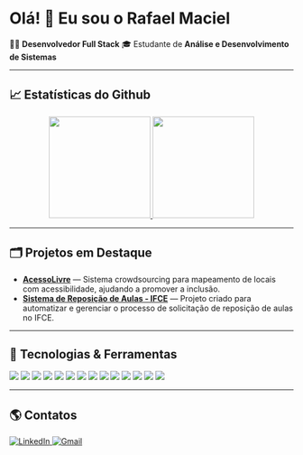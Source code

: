 # Olá! 👋 Eu sou o Rafael Maciel

👨‍💻 **Desenvolvedor Full Stack** 🎓 Estudante de **Análise e Desenvolvimento de Sistemas**

---

## 📈 Estatísticas do Github

<div align="center">
  <a href="https://github.com/Rafaelmacie">
    <img height="180em" src="https://github-readme-stats.vercel.app/api?username=Rafaelmacie&show_icons=true&theme=dark&include_all_commits=true&count_private=true"/>
    <img height="180em" src="https://github-readme-stats.vercel.app/api/top-langs/?username=Rafaelmacie&layout=compact&langs_count=7&theme=dark"/>
  </a>
</div>

---

## 🗂️ Projetos em Destaque

- [**AcessoLivre**](https://github.com/Rafaelmacie/Acesso-Livre) — Sistema crowdsourcing para mapeamento de locais com acessibilidade, ajudando a promover a inclusão.
- [**Sistema de Reposição de Aulas - IFCE**](https://github.com/Rafaelmacie/Sistema-de-reposicao-de-aulas) — Projeto criado para automatizar e gerenciar o processo de solicitação de reposição de aulas no IFCE.

---

## 🚀 Tecnologias & Ferramentas

<div>
  <img src="https://img.shields.io/badge/HTML5-E34F26?style=for-the-badge&logo=html5&logoColor=white" />
  <img src="https://img.shields.io/badge/CSS3-1572B6?style=for-the-badge&logo=css3&logoColor=white" />
  <img src="https://img.shields.io/badge/JavaScript-F7DF1E?style=for-the-badge&logo=javascript&logoColor=black" />
  <img src="https://img.shields.io/badge/React-20232A?style=for-the-badge&logo=react&logoColor=61DAFB" />
  <img src="https://img.shields.io/badge/Node.js-339933?style=for-the-badge&logo=nodedotjs&logoColor=white" />
  <img src="https://img.shields.io/badge/Express.js-000000?style=for-the-badge&logo=express&logoColor=white" />
  <img src="https://img.shields.io/badge/Python-3776AB?style=for-the-badge&logo=python&logoColor=white" />
  <img src="https://img.shields.io/badge/C%2B%2B-00599C?style=for-the-badge&logo=cplusplus&logoColor=white" />
  <img src="https://img.shields.io/badge/Tailwind_CSS-38B2AC?style=for-the-badge&logo=tailwind-css&logoColor=white" />
  <img src="https://img.shields.io/badge/Bootstrap-563D7C?style=for-the-badge&logo=bootstrap&logoColor=white" />
  <img src="https://img.shields.io/badge/PostgreSQL-316192?style=for-the-badge&logo=postgresql&logoColor=white" />
  <img src="https://img.shields.io/badge/SQLite-003B57?style=for-the-badge&logo=sqlite&logoColor=white" />
  <img src="https://img.shields.io/badge/Supabase-3FCF8E?style=for-the-badge&logo=supabase&logoColor=white" />
  <img src="https://img.shields.io/badge/GIT-E44C30?style=for-the-badge&logo=git&logoColor=white" />
</div>

---

## 🌎 Contatos

<div>
  <a href="https://www.linkedin.com/in/rafaelmacieln/" target="_blank">
    <img src="https://img.shields.io/badge/-LinkedIn-0077B5?style=for-the-badge&logo=linkedin&logoColor=white" alt="LinkedIn"/>
  </a>
  <a href="mailto:rafaelmn934@gmail.com" target="_blank">
    <img src="https://img.shields.io/badge/-Gmail-D14836?style=for-the-badge&logo=gmail&logoColor=white" alt="Gmail"/>
  </a>
</div>
